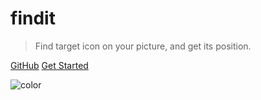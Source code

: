 # findit

> Find target icon on your picture, and get its position.

[GitHub](https://github.com/williamfzc/findit/)
[Get Started](home/)

![color](#f0f0f0)
